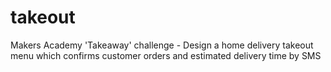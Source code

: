 takeout
=======

Makers Academy 'Takeaway' challenge - Design a home delivery takeout menu which confirms customer orders and estimated delivery time by SMS
